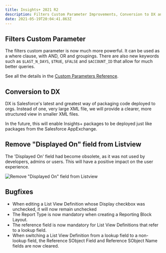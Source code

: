 ```yaml
---
title: Insights+ 2021 R2
description: Filters Custom Parameter Improvements, Conversion to DX and Bugfixes
date: 2021-05-19T20:04:41.863Z
---
```

## Filters Custom Parameter

<feature-badges zip></feature-badges>

The filters custom parameter is now much more powerful. It can be used as a where clause, with AND, OR and groupings. There are also new keywords such as `$LAST_N_DAYS`, `$TRUE`, `$FALSE` and `$ACCOUNT_ID` that allow for much better queries.

See all the details in the [Custom Parameters Reference](/references/custom-parameters).

## Conversion to DX

DX is Salesforce's latest and greatest way of packaging code deployed to orgs. Instead of one, very large XML file, we will provide a clearer, more structured view in smaller XML files.

In the future, this will enable Insights+ packages to be deployed just like packages from the Salesforce AppExchange.

## Remove "Displayed On" field from Listview
<feature-badges package></feature-badges>
The 'Displayed On' field had become obsolete, as it was not used by developers, admins or users. This will have a positive impact on the user experience.

![Remove "Displayed On" field from Listview](/static/img/microsoftteams-image-1-.png "Remove \"Displayed On\" field from Listview")

## Bugfixes
<feature-badges package></feature-badges>
* When editing a List View Definition whose Display checkbox was unchecked, it will now remain unchecked
* The Report Type is now mandatory when creating a Reporting Block Layout.
* The reference field is now mandatory for List View Definitions that refer to a lookup field.
* When switching a List View Definition from a lookup field to a non-lookup field, the Reference SObject Field and Reference SObject Name fields are now cleared.
